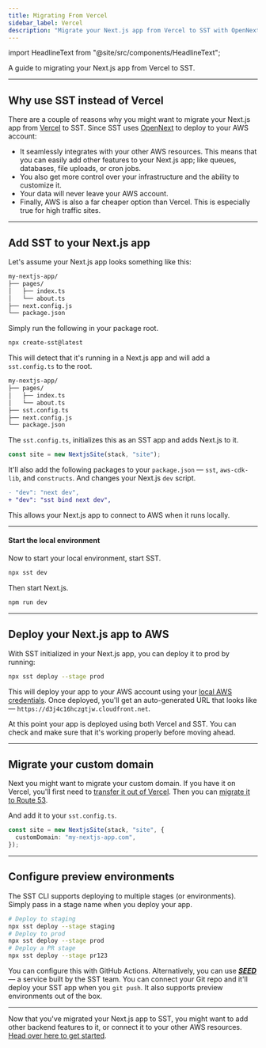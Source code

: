```yaml
---
title: Migrating From Vercel
sidebar_label: Vercel
description: "Migrate your Next.js app from Vercel to SST with OpenNext."
---
```


import HeadlineText from "@site/src/components/HeadlineText";

<HeadlineText>

A guide to migrating your Next.js app from Vercel to SST.

</HeadlineText>

---

## Why use SST instead of Vercel

There are a couple of reasons why you might want to migrate your Next.js app from [Vercel](https://vercel.com) to SST. Since SST uses [OpenNext](https://open-next.js.org) to deploy to your AWS account:

- It seamlessly integrates with your other AWS resources. This means that you can easily add other features to your Next.js app; like queues, databases, file uploads, or cron jobs.
- You also get more control over your infrastructure and the ability to customize it.
- Your data will never leave your AWS account.
- Finally, AWS is also a far cheaper option than Vercel. This is especially true for high traffic sites.

---

## Add SST to your Next.js app

Let's assume your Next.js app looks something like this:

```txt
my-nextjs-app/
├── pages/
│   ├── index.ts
│   └── about.ts
├── next.config.js
└── package.json
```

Simply run the following in your package root.

```bash
npx create-sst@latest
```

This will detect that it's running in a Next.js app and will add a `sst.config.ts` to the root.

```txt {5}
my-nextjs-app/
├── pages/
│   ├── index.ts
│   └── about.ts
├── sst.config.ts
├── next.config.js
└── package.json
```

The `sst.config.ts`, initializes this as an SST app and adds Next.js to it.

```ts title="sst.config.ts"
const site = new NextjsSite(stack, "site");
```

It'll also add the following packages to your `package.json` — `sst`, `aws-cdk-lib`, and `constructs`. And changes your Next.js `dev` script.

```diff title="package.json"
- "dev": "next dev",
+ "dev": "sst bind next dev",
```

This allows your Next.js app to connect to AWS when it runs locally.

---

#### Start the local environment

Now to start your local environment, start SST.

```bash
npx sst dev
```

Then start Next.js.

```bash
npm run dev
```

---

## Deploy your Next.js app to AWS

With SST initialized in your Next.js app, you can deploy it to prod by running:

```bash
npx sst deploy --stage prod
```

This will deploy your app to your AWS account using your [local AWS credentials](../advanced/iam-credentials.md#loading-from-a-file). Once deployed, you'll get an auto-generated URL that looks like — `https://d3j4c16hczgtjw.cloudfront.net`.

At this point your app is deployed using both Vercel and SST. You can check and make sure that it's working properly before moving ahead.

---

## Migrate your custom domain

Next you might want to migrate your custom domain. If you have it on Vercel, you'll first need to [transfer it out of Vercel](https://vercel.com/guides/how-do-i-transfer-my-domain-out-of-vercel). Then you can [migrate it to Route 53](https://docs.aws.amazon.com/Route53/latest/DeveloperGuide/domain-transfer-to-route-53.html).

And add it to your `sst.config.ts`.

```ts title="sst.config.ts" {2}
const site = new NextjsSite(stack, "site", {
  customDomain: "my-nextjs-app.com",
});
```

---

## Configure preview environments

The SST CLI supports deploying to multiple stages (or environments). Simply pass in a stage name when you deploy your app.

```bash
# Deploy to staging
npx sst deploy --stage staging
# Deploy to prod
npx sst deploy --stage prod
# Deploy a PR stage
npx sst deploy --stage pr123
```

You can configure this with GitHub Actions. Alternatively, you can use [**_SEED_**](https://seed.run) — a service built by the SST team. You can connect your Git repo and it'll deploy your SST app when you `git push`. It also supports preview environments out of the box.

---

Now that you've migrated your Next.js app to SST, you might want to add other backend features to it, or connect it to your other AWS resources. [Head over here to get started](../start/nextjs.md).
